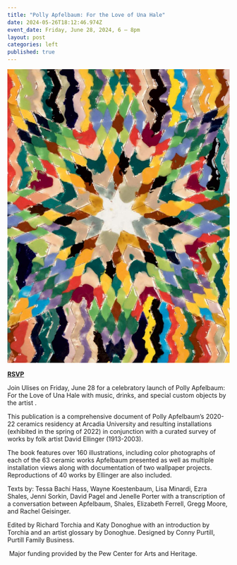 ```yaml
---
title: "Polly Apfelbaum: For the Love of Una Hale"
date: 2024-05-26T18:12:46.974Z
event_date: Friday, June 28, 2024, 6 – 8pm
layout: post
categories: left
published: true
---
```

![](/assets/img/polly-catalogue-front-cover-for-web-opt.jpeg)

**[R﻿SVP](https://www.eventbrite.com/e/913586791687?aff=oddtdtcreator)**

Join Ulises on Friday, June 28 for a celebratory launch of Polly Apfelbaum: For the Love of Una Hale with music, drinks, and special custom objects by the artist .

This publication is a comprehensive document of Polly Apfelbaum’s 2020-22 ceramics residency at Arcadia University and resulting installations (exhibited in the spring of 2022) in conjunction with a curated survey of works by folk artist David Ellinger (1913-2003). 

The book features over 160 illustrations, including color photographs of each of the 63 ceramic works Apfelbaum presented as well as multiple installation views along with documentation of two wallpaper projects. Reproductions of 40 works by Ellinger are also included.

Texts by: Tessa Bachi Hass, Wayne Koestenbaum, Lisa Minardi, Ezra Shales, Jenni Sorkin, David Pagel and Jenelle Porter with a transcription of a conversation between Apfelbaum, Shales, Elizabeth Ferrell, Gregg Moore, and Rachel Geisinger. 

Edited by Richard Torchia and Katy Donoghue with an introduction by Torchia and an artist glossary by Donoghue. Designed by Conny Purtill, Purtill Family Business.

 Major funding provided by the Pew Center for Arts and Heritage.